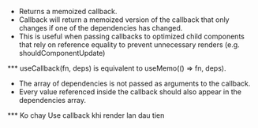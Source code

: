 + Returns a memoized callback.
+ Callback will return a memoized version of the callback that only changes if one of the dependencies has changed. 
+ This is useful when passing callbacks to optimized child components that rely on reference equality to prevent unnecessary renders (e.g. shouldComponentUpdate)


*** useCallback(fn, deps) is equivalent to useMemo(() => fn, deps).

+ The array of dependencies is not passed as arguments to the callback.
+ Every value referenced inside the callback should also appear in the dependencies array.

*** Ko chay Use callback khi render lan dau tien
